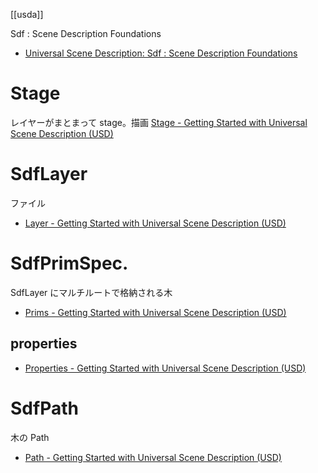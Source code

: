 [[usda]]

Sdf : Scene Description Foundations
- [Universal Scene Description: Sdf : Scene Description Foundations](https://openusd.org/release/api/sdf_page_front.html)

# Stage
レイヤーがまとまって stage。描画
[Stage - Getting Started with Universal Scene Description (USD)](https://remedy-entertainment.github.io/USDBook/terminology/stage.html)

# SdfLayer
ファイル
- [Layer - Getting Started with Universal Scene Description (USD)](https://remedy-entertainment.github.io/USDBook/terminology/layer.html)

# SdfPrimSpec.
SdfLayer にマルチルートで格納される木

- [Prims - Getting Started with Universal Scene Description (USD)](https://remedy-entertainment.github.io/USDBook/terminology/prims.html)

## properties
- [Properties - Getting Started with Universal Scene Description (USD)](https://remedy-entertainment.github.io/USDBook/terminology/properties.html)

# SdfPath
木の Path
- [Path - Getting Started with Universal Scene Description (USD)](https://remedy-entertainment.github.io/USDBook/terminology/path.html)
